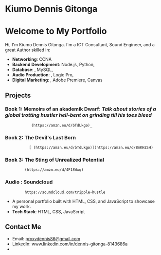 # Kiumo Dennis Gitonga
# Welcome to My Portfolio

Hi, I'm Kiumo Dennis Gitonga. I'm a ICT Consultant, Sound Engineer, and a great Author skilled in:

- **Networking**: CCNA
- **Backend Development**: Node.js, Python, 
- **Database**: , MySQL,
- **Audio Production**: , Logic Pro,
-  **Digital Marketing**: , Adobe Premiere, Canvas

## Projects

### Book 1: Memoirs of an akademik Dwarf: _Talk about stories of a global trotting hustler hell-bent on grinding till his toes bleed_
                (https://amzn.eu/d/bTdLkgo)_


### Book 2: The Devil's Last Born
               [ (https://amzn.eu/d/bTdLkgo)](https://amzn.eu/d/8mKHZSH)


### Book 3: The Sting of Unrealized Potential
             (https://amzn.eu/d/4P18Wxq)

               
### Audio : Soundcloud
             https://soundcloud.com/tripple-hustle
- A personal portfolio built with HTML, CSS, and JavaScript to showcase my work.
- **Tech Stack**: HTML, CSS, JavaScript


## Contact Me
- Email: [proxydennis86@gmail.com](mailto:proxydennis86@gmail.com)
- LinkedIn: www.linkedin.com/in/dennis-gitonga-8143686a
- 
